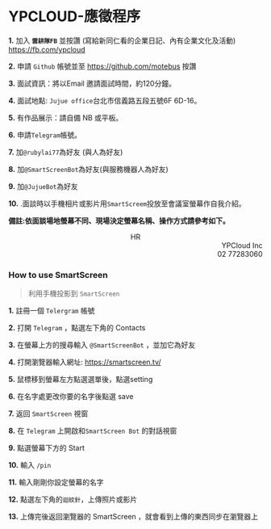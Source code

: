 ﻿# YPCLOUD-應徵程序
**1.** 加入 **`雲耕隊FB`** 並按讚 (寫給新同仁看的企業日記、內有企業文化及活動)
https://fb.com/ypcloud 

**2.** 申請 `Github` 帳號並至 https://github.com/motebus 按讚

**3.** 面試資訊：將以Email 邀請面試時間，約120分鐘。

**4.** 面試地點: `Jujue office`台北市信義路五段五號6F 6D-16。

**5.** 有作品展示：請自備 NB 或平板。

**6.** 申請`Telegram`帳號。

**7.** 加`@rubylai77`為好友 (與人為好友)

**8.** 加`@SmartScreenBot`為好友(與服務機器人為好友)

**9.** 加`@JujueBot`為好友

**10.** .面談時以手機相片或影片用`SmartScreem`投放至會議室螢幕作自我介紹。

  **備註:依面談場地螢幕不同、現場決定螢幕名稱、操作方式請參考如下。**




<div align=center>HR</div> 
<div align=right>YPCloud Inc</div>
<div align=right>02 77283060</div>

### How to use SmartScreen

>利用手機投影到 `SmartScreen`

**1.** 註冊一個 `Telergram` 帳號

**2.** 打開 `Telegram` ，點選左下角的 Contacts

**3.** 在螢幕上方的搜尋輸入 `@SmartScreenBot` ，並加它為好友

**4.** 打開瀏覽器輸入網址: https://smartscreen.tv/

**5.** 鼠標移到螢幕左方點選選單後，點選setting

**6.** 在名字處更改你要的名字後點選 save

**7.** 返回 `SmartScreen` 視窗

**8.** 在 `Telegram` 上開啟和`SmartScreen Bot` 的對話視窗

**9.** 點選螢幕下方的 Start

**10.** 輸入 `/pin`

**11.** 輸入剛剛你設定螢幕的名字

**12.** 點選左下角的`迴紋針`，上傳照片或影片

**13.** 上傳完後返回瀏覽器的 SmartScreen ，就會看到上傳的東西同步在瀏覽器上





